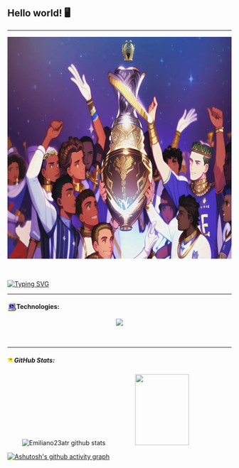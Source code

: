 ## Hello world! 🖥

<hr>

<p align="center">
<img  src="Assets/img.png" height="500px" width="900">
</p>

<br>

[![Typing SVG](https://readme-typing-svg.herokuapp.com/?color=4242e2&size=35&center=true&vCenter=true&width=1000&lines=HELLO,+MY+NAME+is+Emiliano;I'm+19+years+old;Be+Welcome!+:%29)](https://git.io/typing-svg)

<hr>

#### Technologies: <img src="Assets/com.gif" width="20px" align="left">

<p align="center" >
  <a href="https://skillicons.dev">
    <img src="https://skillicons.dev/icons?i=git,cs,html,css" width="150px" />
  </a>
</p>

<br>

<hr>

##### GitHub Stats: <img src="Assets/sta.gif" width="15px" align="left">

<div align="center">  
  <img  width="49%" height="160px" src="https://github-readme-stats.vercel.app/api?username=Emiliano23atr&show_icons=true&count_private=true&hide_border=true&title_color=F4E7B2&icon_color=553D95&text_color=CEEAED&bg_color=3D2652" alt="Emiliano23atr github stats" /> 
  <img width="49%" height="160px" src="https://github-readme-stats.vercel.app/api/top-langs/?username=Emiliano23atr&layout=compact&hide_border=true&title_color=F4E7B2&text_color=CEEAED&bg_color=3D2652" />
</div>

[![Ashutosh's github activity graph](https://github-readme-activity-graph.cyclic.app/graph?username=Emiliano23atr&bg_color=3D2652&color=F4E7B2&line=2857a4&point=874df5&area=true&hide_border=true)](https://github.com/ashutosh00710/github-readme-activity-graph)
